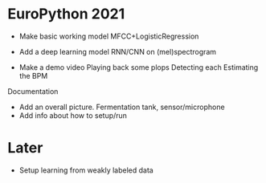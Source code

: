 
# EuroPython 2021

- Make basic working model
MFCC+LogisticRegression

- Add a deep learning model
RNN/CNN on (mel)spectrogram

- Make a demo video
Playing back some plops
Detecting each
Estimating the BPM

Documentation

- Add an overall picture.
Fermentation tank, sensor/microphone
- Add info about how to setup/run

# Later

- Setup learning from weakly labeled data

